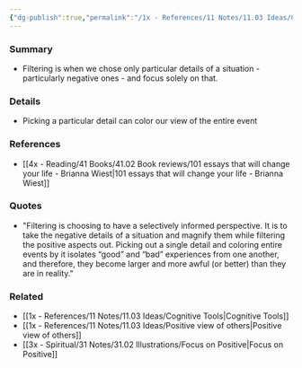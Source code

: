 ```yaml
---
{"dg-publish":true,"permalink":"/1x - References/11 Notes/11.03 Ideas/Cognitive biases - Filtering/","title":"Cognitive biases - Filtering","created":"2022-11-14T21:33:33.000+03:00","updated":"2024-02-14T20:18:34.322+03:00"}
---
```



### Summary
- Filtering is when we chose only particular details of a situation - particularly negative ones - and focus solely on that.

### Details
- Picking a particular detail can color our view of the entire event

### References
- [[4x - Reading/41 Books/41.02 Book reviews/101 essays that will change your life - Brianna Wiest\|101 essays that will change your life - Brianna Wiest]]

### Quotes
- "Filtering is choosing to have a selectively informed perspective. It is to take the negative details of a situation and magnify them while filtering the positive aspects out. Picking out a single detail and coloring entire events by it isolates “good” and “bad” experiences from one another, and therefore, they become larger and more awful (or better) than they are in reality."

### Related
- [[1x - References/11 Notes/11.03 Ideas/Cognitive Tools\|Cognitive Tools]]
- [[1x - References/11 Notes/11.03 Ideas/Positive view of others\|Positive view of others]]
- [[3x - Spiritual/31 Notes/31.02 Illustrations/Focus on Positive\|Focus on Positive]]